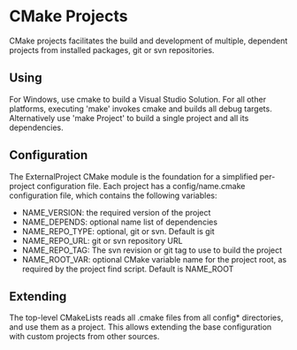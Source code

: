 # CMake Projects

CMake projects facilitates the build and development of multiple,
dependent projects from installed packages, git or svn repositories.

## Using

For Windows, use cmake to build a Visual Studio Solution. For all other
platforms, executing 'make' invokes cmake and builds all debug
targets. Alternatively use 'make Project' to build a single project and
all its dependencies.

## Configuration

The ExternalProject CMake module is the foundation for a simplified
per-project configuration file. Each project has a config/name.cmake
configuration file, which contains the following variables:

* NAME\_VERSION: the required version of the project
* NAME\_DEPENDS: optional name list of dependencies
* NAME\_REPO\_TYPE: optional, git or svn. Default is git
* NAME\_REPO\_URL: git or svn repository URL
* NAME\_REPO\_TAG: The svn revision or git tag to use to build the project
* NAME\_ROOT\_VAR: optional CMake variable name for the project root,
  as required by the project find script. Default is  NAME\_ROOT

## Extending

The top-level CMakeLists reads all .cmake files from all config*
directories, and use them as a project. This allows extending the base
configuration with custom projects from other sources.
